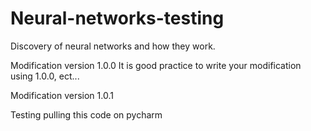 # Neural-networks-testing
Discovery of neural networks and how they work. 

Modification version 1.0.0
It is good practice to write your modification using 1.0.0, ect...

Modification version 1.0.1

Testing pulling this code on pycharm
